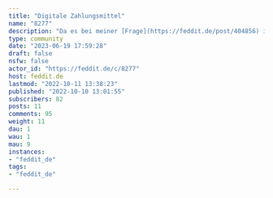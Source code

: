 ```yaml
---
title: "Digitale Zahlungsmittel" 
name: "8277"
description: "Da es bei meiner [Frage](https://feddit.de/post/404856) im [Kuketz-Blog](https://feddit.de/c/kuketzblog) zu längeren Diskussionen kam. Erstelle ich hier eine Community, um über alternative, datenschutzfreundliche digitale Zahlungsmittel wie den [GNU/Taler](https://taler.net/de/index.html) oder den [digitalen Euro](https://www.ecb.europa.eu/paym/digital_euro/html/index.de.html) zu diskutieren. Aber auch über bereits weit verbreitete digitale Zahlungsmittel wie [PayPal](https://www.paypal.com/de/home), [Google Pay](https://pay.google.com/intl/de_de/about/), [Apple Pay](https://www.apple.com/de/apple-pay/) oder [Klarna](https://www.klarna.com/de/). Gerne kann hier auch über Kryptowährungen wie [Bitcoin](https://bitcoin.org/de/), [Ethereum](https://ethereum.org/de/), [Tether](https://tether.to/en/) oder [MobileCoin](https://mobilecoin.com/) diskutiert werden.Bitte Netiquette beachten."
type: community
date: "2023-06-19 17:59:28"
draft: false
nsfw: false
actor_id: "https://feddit.de/c/8277"
host: feddit.de
lastmod: "2022-10-11 13:38:23"
published: "2022-10-10 13:01:55"
subscribers: 82
posts: 11
comments: 95
weight: 11
dau: 1
wau: 1
mau: 9
instances:
- "feddit_de"
tags: 
- "feddit_de"

---
```

